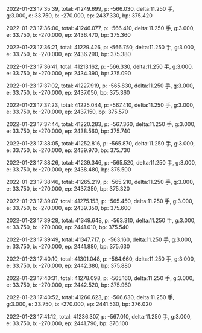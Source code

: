 2022-01-23 17:35:39, total: 41249.699, p: -566.030, delta:11.250 手, g:3.000, e: 33.750, b: -270.000, ep: 2437.330, bp: 375.420

2022-01-23 17:36:00, total: 41246.077, p: -566.410, delta:11.250 手, g:3.000, e: 33.750, b: -270.000, ep: 2436.470, bp: 375.360

2022-01-23 17:36:21, total: 41229.426, p: -566.750, delta:11.250 手, g:3.000, e: 33.750, b: -270.000, ep: 2436.290, bp: 375.380

2022-01-23 17:36:41, total: 41213.162, p: -566.330, delta:11.250 手, g:3.000, e: 33.750, b: -270.000, ep: 2434.390, bp: 375.090

2022-01-23 17:37:02, total: 41227.919, p: -565.830, delta:11.250 手, g:3.000, e: 33.750, b: -270.000, ep: 2437.050, bp: 375.360

2022-01-23 17:37:23, total: 41225.044, p: -567.410, delta:11.250 手, g:3.000, e: 33.750, b: -270.000, ep: 2437.150, bp: 375.570

2022-01-23 17:37:44, total: 41220.283, p: -567.360, delta:11.250 手, g:3.000, e: 33.750, b: -270.000, ep: 2438.560, bp: 375.740

2022-01-23 17:38:05, total: 41252.816, p: -565.870, delta:11.250 手, g:3.000, e: 33.750, b: -270.000, ep: 2439.970, bp: 375.730

2022-01-23 17:38:26, total: 41239.346, p: -565.520, delta:11.250 手, g:3.000, e: 33.750, b: -270.000, ep: 2438.480, bp: 375.500

2022-01-23 17:38:46, total: 41265.219, p: -565.210, delta:11.250 手, g:3.000, e: 33.750, b: -270.000, ep: 2437.350, bp: 375.320

2022-01-23 17:39:07, total: 41275.153, p: -565.450, delta:11.250 手, g:3.000, e: 33.750, b: -270.000, ep: 2439.350, bp: 375.600

2022-01-23 17:39:28, total: 41349.648, p: -563.310, delta:11.250 手, g:3.000, e: 33.750, b: -270.000, ep: 2441.010, bp: 375.540

2022-01-23 17:39:49, total: 41347.717, p: -563.160, delta:11.250 手, g:3.000, e: 33.750, b: -270.000, ep: 2441.880, bp: 375.630

2022-01-23 17:40:10, total: 41301.048, p: -564.660, delta:11.250 手, g:3.000, e: 33.750, b: -270.000, ep: 2442.380, bp: 375.880

2022-01-23 17:40:31, total: 41278.098, p: -565.160, delta:11.250 手, g:3.000, e: 33.750, b: -270.000, ep: 2442.520, bp: 375.960

2022-01-23 17:40:52, total: 41266.623, p: -566.630, delta:11.250 手, g:3.000, e: 33.750, b: -270.000, ep: 2441.530, bp: 376.020

2022-01-23 17:41:12, total: 41236.307, p: -567.010, delta:11.250 手, g:3.000, e: 33.750, b: -270.000, ep: 2441.790, bp: 376.100